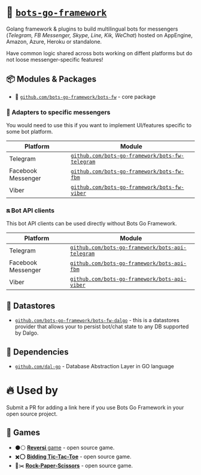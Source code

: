 # 🤖 [`bots-go-framework`](https://github.com/bots-go-framework)

Golang framework & plugins to build multilingual bots for messengers (_Telegram, FB Messenger, Skype, Line, Kik, WeChat_)
hosted on AppEngine, Amazon, Azure, Heroku or standalone.

Have common logic shared across bots working on diffent platforms but do not loose messenger-specific features!

## 📦 Modules & Packages

- 🤖 [`github.com/bots-go-framework/bots-fw`](https://github.com/bots-go-framework/bots-fw) - core package

### 🔌 Adapters to specific messengers
You would need to use this if you want to implement UI/features specific to some bot platform.

| Platform | Module   |
|----------|----------|
| Telegram            | [`github.com/bots-go-framework/bots-fw-telegram`](https://github.com/bots-go-framework/bots-fw-telegram) |
| Facebook Messenger  | [`github.com/bots-go-framework/bots-fw-fbm`](https://github.com/bots-go-framework/bots-fw-fbm) |
| Viber               | [`github.com/bots-go-framework/bots-fw-viber`](https://github.com/bots-go-framework/bots-fw-viber) |

### 🔛 Bot API clients
This bot API clients can be used directly without Bots Go Framework.

| Platform | Module   |
|----------|----------|
| Telegram            | [`github.com/bots-go-framework/bots-api-telegram`](https://github.com/bots-go-framework/bots-api-telegram) |
| Facebook Messenger  | [`github.com/bots-go-framework/bots-api-fbm`](https://github.com/bots-go-framework/bots-api-fbm) |
| Viber               | [`github.com/bots-go-framework/bots-api-viber`](https://github.com/bots-go-framework/bots-api-viber) |

## 💾 Datastores
- [`github.com/bots-go-framework/bots-fw-dalgo`](https://github.com/bots-go-framework/bots-fw-dalgo) - this is a datastores provider that allows your to persist bot/chat state to any DB supported by Dalgo.

## 🙏 Dependencies

- [`github.com/dal-go`](https://github.com/dal-go) - Database Abstraction Layer in GO language

# 🔥 Used by
Submit a PR for adding a link here if you use Bots Go Framework in your open source project.
## 🎲 Games
- ⚫⚪ [**Reversi** game](https://github.com/prizarena/reversi) - open source game.
- ✖️⭕ [**Bidding Tic-Tac-Toe**](https://github.com/prizarena/bidding-tictactoe) - open source game.
- 📃✂️ [**Rock-Paper-Scissors**](https://github.com/prizarena/rock-paper-scissors) - open source game.
